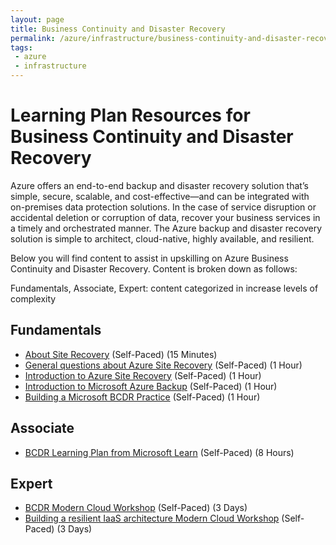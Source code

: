 ```yaml
---
layout: page
title: Business Continuity and Disaster Recovery
permalink: /azure/infrastructure/business-continuity-and-disaster-recovery
tags: 
 - azure
 - infrastructure
---
```


# Learning Plan Resources for Business Continuity and Disaster Recovery

Azure offers an end-to-end backup and disaster recovery solution that’s simple, secure, scalable, and cost-effective—and can be integrated with on-premises data protection solutions. In the case of service disruption or accidental deletion or corruption of data, recover your business services in a timely and orchestrated manner. The Azure backup and disaster recovery solution is simple to architect, cloud-native, highly available, and resilient.

Below you will find content to assist in upskilling on Azure Business Continuity and Disaster Recovery. Content is broken down as follows:

Fundamentals, Associate, Expert: content categorized in increase levels of complexity

## Fundamentals

* [About Site Recovery](https://docs.microsoft.com/en-us/azure/site-recovery/site-recovery-overview) (Self-Paced) (15 Minutes)
* [General questions about Azure Site Recovery](https://docs.microsoft.com/en-us/azure/site-recovery/site-recovery-faq) (Self-Paced) (1 Hour)
* [Introduction to Azure Site Recovery](https://support.microsoft.com/en-us/help/4482582/introduction-to-azure-site-recovery) (Self-Paced) (1 Hour)
* [Introduction to Microsoft Azure Backup](https://support.microsoft.com/en-us/help/4482583/introduction-to-microsoft-azure-backup) (Self-Paced) (1 Hour)
* [Building a Microsoft BCDR Practice](https://assetsprod.microsoft.com/mpn/en-us/easy-play-button-build-an-azure-bcdr.pdf) (Self-Paced) (1 Hour)

## Associate

* [BCDR Learning Plan from Microsoft Learn](https://docs.microsoft.com/en-us/learn/paths/architect-migration-bcdr/) (Self-Paced) (8 Hours)

## Expert

* [BCDR Modern Cloud Workshop](https://github.com/Microsoft/MCW-Business-Continuity-and-Disaster-Recovery) (Self-Paced) (3 Days)
* [Building a resilient IaaS architecture Modern Cloud Workshop](https://github.com/Microsoft/MCW-Building-A-Resilient-IaaS-Architecture) (Self-Paced) (3 Days)
